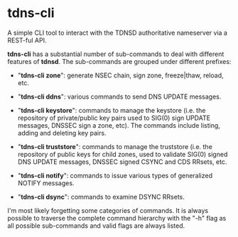 # tdns-cli

A simple CLI tool to interact with the TDNSD authoritative nameserver
via a REST-ful API.

**tdns-cli** has a substantial number of sub-commands to deal with different
features of **tdnsd**. The sub-commands are grouped under different prefixes:

- "**tdns-cli zone**": generate NSEC chain, sign zone, freeze|thaw, 
  reload, etc.

- "**tdns-cli ddns**": various commands to send DNS UPDATE messages.

- "**tdns-cli keystore**": commands to manage the keystore (i.e. the
  repository of private/public key pairs used to SIG(0) sign UPDATE
  messages, DNSSEC sign a zone, etc). The commands include listing, 
  adding and deleting key pairs.

- "**tdns-cli truststore**": commands to manage the truststore (i.e. the
  repository of public keys for child zones, used to validate SIG(0)
  signed DNS UPDATE messages, DNSSEC signed CSYNC and CDS RRsets, etc.

- "**tdns-cli notify**": commands to issue various types of generalized
  NOTIFY messages.

- "**tdns-cli dsync**": commands to examine DSYNC RRsets.

I'm most likely forgetting some categories of commands. It is always 
possible to traverse the complete command hierarchy with the "-h" flag
as all possible sub-commands and valid flags are always listed.

